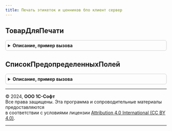 ```yaml
---
title: Печать этикеток и ценников бпо клиент сервер
---
```



## ТоварДляПечати
<details style="margin: 1em 0; padding: 0.5em; border: 1px solid #ccc; border-radius: 6px;">

<summary style="font-weight: bold; cursor: pointer;">Описание, пример вызова</summary>

```bsl

// Возвращает структуру товара для заполнения табличной части формы обработки ПечатьЭтикетокИЦенниковБПО.
//
// Возвращаемое значение:
//  Структура.
Функция ТоварДляПечати() Экспорт
```

Пример вызова
```bsl
Результат = ПечатьЭтикетокИЦенниковБПОКлиентСервер.ТоварДляПечати() 
```
</details>

## СписокПредопределенныхПолей
<details style="margin: 1em 0; padding: 0.5em; border: 1px solid #ccc; border-radius: 6px;">

<summary style="font-weight: bold; cursor: pointer;">Описание, пример вызова</summary>

```bsl

// Возвращает список предопределенных полей в виде соответствия, которые необходимо учесть при заполнении таблицы товаров
// для возможности работы с предопределенными шаблонами.
//
// Возвращаемое значение:
//  Соответствие Из УникальныйИдентификатор - Список предопределенных полей.
Функция СписокПредопределенныхПолей() Экспорт
```

Пример вызова
```bsl
Результат = ПечатьЭтикетокИЦенниковБПОКлиентСервер.СписокПредопределенныхПолей() 
```
</details>

---

© 2024, **ООО 1С-Софт**  
Все права защищены. Эта программа и сопроводительные материалы предоставляются  
в соответствии с условиями лицензии [Attribution 4.0 International (CC BY 4.0)](https://creativecommons.org/licenses/by/4.0/legalcode).

---
